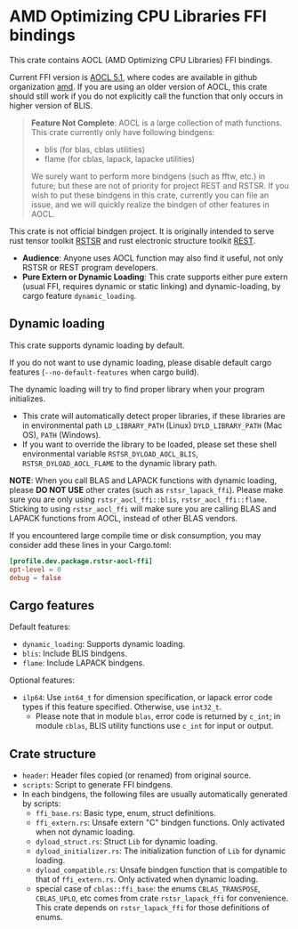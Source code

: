 # AMD Optimizing CPU Libraries FFI bindings

This crate contains AOCL (AMD Optimizing CPU Libraries) FFI bindings.

Current FFI version is [AOCL 5.1](https://www.amd.com/en/developer/aocl.html), where codes are available in github organization [amd](https://github.com/amd). If you are using an older version of AOCL, this crate should still work if you do not explicitly call the function that only occurs in higher version of BLIS.

> **Feature Not Complete**: AOCL is a large collection of math functions. This crate currently only have following bindgens:
> - blis (for blas, cblas utilities)
> - flame (for cblas, lapack, lapacke utilities)
>
> We surely want to perform more bindgens (such as fftw, etc.) in future; but these are not of priority for project REST and RSTSR. If you wish to put these bindgens in this crate, currently you can file an issue, and we will quickly realize the bindgen of other features in AOCL.

This crate is not official bindgen project. It is originally intended to serve rust tensor toolkit [RSTSR](https://github.com/RESTGroup/rstsr) and rust electronic structure toolkit [REST](https://gitee.com/RESTGroup/rest).

- **Audience**: Anyone uses AOCL function may also find it useful, not only RSTSR or REST program developers.
- **Pure Extern or Dynamic Loading**: This crate supports either pure extern (usual FFI, requires dynamic or static linking) and dynamic-loading, by cargo feature `dynamic_loading`.

## Dynamic loading

This crate supports dynamic loading by default.

If you do not want to use dynamic loading, please disable default cargo features (`--no-default-features` when cargo build).

The dynamic loading will try to find proper library when your program initializes.
- This crate will automatically detect proper libraries, if these libraries are in environmental path `LD_LIBRARY_PATH` (Linux) `DYLD_LIBRARY_PATH` (Mac OS), `PATH` (Windows).
- If you want to override the library to be loaded, please set these shell environmental variable `RSTSR_DYLOAD_AOCL_BLIS`, `RSTSR_DYLOAD_AOCL_FLAME` to the dynamic library path.

**NOTE**: When you call BLAS and LAPACK functions with dynamic loading, please **DO NOT USE** other crates (such as `rstsr_lapack_ffi`). Please make sure you are only using `rstsr_aocl_ffi::blis`, `rstsr_aocl_ffi::flame`. Sticking to using `rstsr_aocl_ffi` will make sure you are calling BLAS and LAPACK functions from AOCL, instead of other BLAS vendors.

If you encountered large compile time or disk consumption, you may consider add these lines in your Cargo.toml:

```toml
[profile.dev.package.rstsr-aocl-ffi]
opt-level = 0
debug = false
```

## Cargo features

Default features:

- `dynamic_loading`: Supports dynamic loading.
- `blis`: Include BLIS bindgens.
- `flame`: Include LAPACK bindgens.

Optional features:

- `ilp64`: Use `int64_t` for dimension specification, or lapack error code types if this feature specified. Otherwise, use `int32_t`.
    - Please note that in module `blas`, error code is returned by `c_int`; in module `cblas`, BLIS utility functions use `c_int` for input or output.

## Crate structure

- `header`: Header files copied (or renamed) from original source.
- `scripts`: Script to generate FFI bindgens.
- In each bindgens, the following files are usually automatically generated by scripts:
    - `ffi_base.rs`: Basic type, enum, struct definitions.
    - `ffi_extern.rs`: Unsafe extern "C" bindgen functions. Only activated when not dynamic loading.
    - `dyload_struct.rs`: Struct `Lib` for dynamic loading.
    - `dyload_initializer.rs`: The initialization function of `Lib` for dynamic loading.
    - `dyload_compatible.rs`: Unsafe bindgen function that is compatible to that of `ffi_extern.rs`. Only activated when dynamic loading.
    - special case of `cblas::ffi_base`: the enums `CBLAS_TRANSPOSE`, `CBLAS_UPLO`, etc comes from crate `rstsr_lapack_ffi` for convenience. This crate depends on `rstsr_lapack_ffi` for those definitions of enums.

